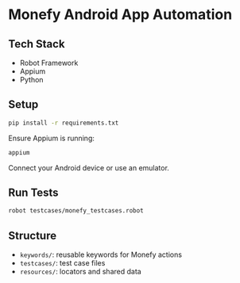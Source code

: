 # Monefy Android App Automation

## Tech Stack
- Robot Framework
- Appium
- Python

## Setup

```bash
pip install -r requirements.txt
```

Ensure Appium is running:

```bash
appium
```

Connect your Android device or use an emulator.

## Run Tests

```bash
robot testcases/monefy_testcases.robot
```

## Structure
- `keywords/`: reusable keywords for Monefy actions
- `testcases/`: test case files
- `resources/`: locators and shared data
